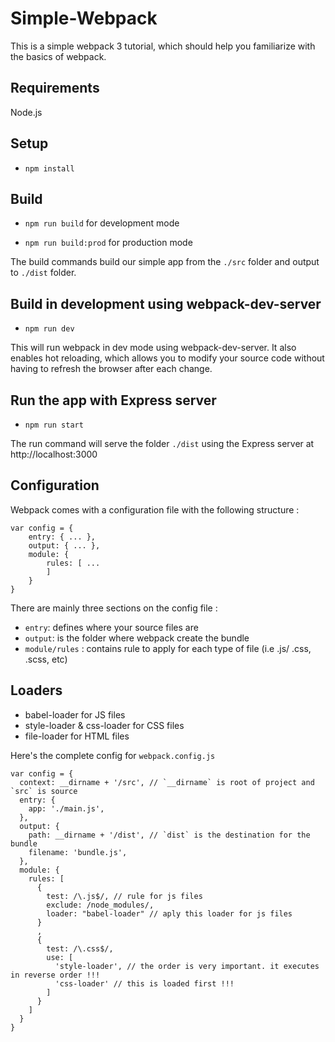 # Simple-Webpack
This is a simple webpack 3 tutorial, which should help you familiarize with the basics of webpack.

## Requirements
Node.js 

## Setup

- `npm install`

## Build

- `npm run build` for development mode 

- `npm run build:prod` for production mode

The build commands build our simple app from the `./src` folder and output to `./dist` folder.

## Build in development using webpack-dev-server
- `npm run dev`

This will run webpack in dev mode using webpack-dev-server. It also enables hot reloading, which allows you to
 modify your source code without having to refresh the browser after each change. 

## Run the app with Express server
- `npm run start`

The run command will serve the folder `./dist` using the Express server at http://localhost:3000

## Configuration
Webpack comes with a configuration file with the following structure :
```$json
var config = {
    entry: { ... },
    output: { ... },
    module: {
        rules: [ ...
        ]
    }
}
```
There are mainly three sections on the config file :
- `entry`: defines where your source files are
- `output`: is the folder where webpack create the bundle
- `module/rules` : contains rule to apply for each type of file (i.e .js/ .css, .scss, etc)

## Loaders
- babel-loader for JS files
- style-loader & css-loader for CSS files
- file-loader for HTML files

Here's the complete config for `webpack.config.js`

```$json
var config = {
  context: __dirname + '/src', // `__dirname` is root of project and `src` is source
  entry: {
    app: './main.js',
  },
  output: {
    path: __dirname + '/dist', // `dist` is the destination for the bundle
    filename: 'bundle.js',
  },
  module: {
    rules: [
      {
        test: /\.js$/, // rule for js files
        exclude: /node_modules/,
        loader: "babel-loader" // aply this loader for js files
      }
      ,
      {
        test: /\.css$/,
        use: [
          'style-loader', // the order is very important. it executes in reverse order !!!
          'css-loader' // this is loaded first !!!
        ]
      }
    ]
  }
}
```


